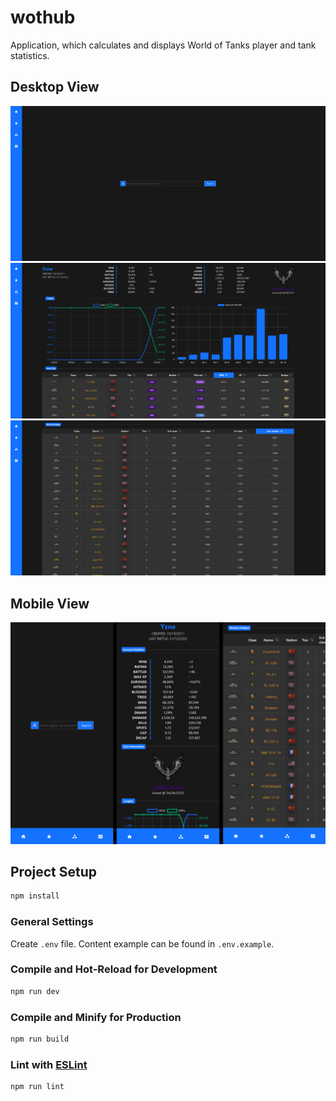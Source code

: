 # wothub

Application, which calculates and displays World of Tanks player and tank statistics.

## Desktop View

![Image](public/readme/landing_full.png) ![Image](public/readme/profile_full.png) ![Image](public/readme/mastery_full.png)

## Mobile View

![Image](public/readme/views_mobile.png)

## Project Setup

```sh
npm install
```

### General Settings

Create `.env` file. Content example can be found in `.env.example`.

### Compile and Hot-Reload for Development

```sh
npm run dev
```

### Compile and Minify for Production

```sh
npm run build
```

### Lint with [ESLint](https://eslint.org/)

```sh
npm run lint
```
